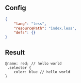 ## Config

```json
{
    "lang": "less",
    "resourcePath": "index.less",
    "defs": {}
}
```

## Result

```less
@name: red; // hello world
 .selector {
    color: blue // hello world
}
```